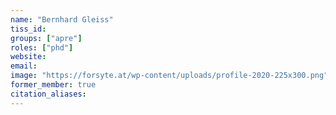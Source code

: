 ```yaml
---
name: "Bernhard Gleiss"
tiss_id: 
groups: ["apre"]
roles: ["phd"]
website:
email:
image: "https://forsyte.at/wp-content/uploads/profile-2020-225x300.png"
former_member: true
citation_aliases:
---
```


<!--
Your custom content goes here.
-->